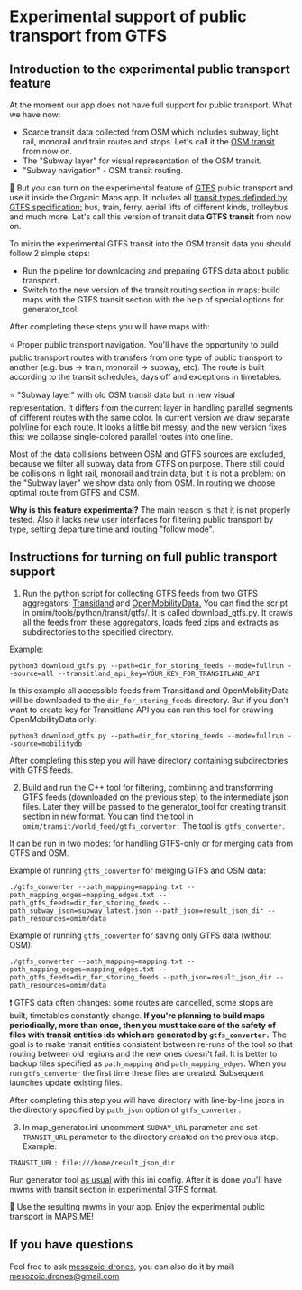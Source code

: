 # Experimental support of public transport from GTFS

## Introduction to the experimental public transport feature

At the moment our app does not have full support for public transport. What we have now:

- Scarce transit data collected from OSM which includes subway, light rail, monorail and train routes and stops. Let's call it the [OSM transit](SUBWAY_GENERATION.md) from now on.
- The "Subway layer" for visual representation of the OSM transit.
- "Subway navigation" - OSM transit routing.

:bus: But you can turn on the experimental feature of [GTFS](https://developers.google.com/transit/gtfs/reference) public transport and use it inside the Organic Maps app. It includes all [transit types definded by GTFS specification:](https://developers.google.com/transit/gtfs/reference/extended-route-types) bus, train, ferry, aerial lifts of different kinds, trolleybus and much more. Let's call this version of transit data **GTFS transit** from now on.

To mixin the experimental GTFS transit into the OSM transit data you should follow 2 simple steps:

- Run the pipeline for downloading and preparing GTFS data about public transport.
- Switch to the new version of the transit routing section in maps: build maps with the GTFS transit section with the help of special options for generator_tool.

After completing these steps you will have maps with:

:star: Proper public transport navigation. You'll have the opportunity to build public transport routes with transfers from one type of public transport to another (e.g. bus -> train, monorail -> subway, etc). The route is built according to the transit schedules, days off and exceptions in timetables.

:star: "Subway layer" with old OSM transit data but in new visual representation. It differs from the current layer in handling parallel segments of different routes with the same color. In current version we draw separate polyline for each route. It looks a little bit messy, and the new version fixes this: we collapse single-colored parallel routes into one line.

Most of the data collisions between OSM and GTFS sources are excluded, because we filter all subway data from GTFS on purpose. There still could be collisions in light rail, monorail and train data, but it is not a problem: on the "Subway layer" we show data only from OSM. In routing we choose optimal route from GTFS and OSM.

**Why is this feature experimental?** The main reason is that it is not properly tested. Also it lacks new user interfaces for filtering public transport by type, setting departure time and routing "follow mode".

## Instructions for turning on full public transport support

1. Run the python script for collecting GTFS feeds from two GTFS aggregators: [Transitland](https://www.transit.land/) and [OpenMobilityData.](http://transitfeeds.com/feeds) You can find the script in omim/tools/python/transit/gtfs/. It is called download_gtfs.py. It crawls all the feeds from these aggregators, loads feed zips and extracts as subdirectories to the specified directory.

Example:

```
python3 download_gtfs.py --path=dir_for_storing_feeds --mode=fullrun --source=all --transitland_api_key=YOUR_KEY_FOR_TRANSITLAND_API
```

In this example all accessible feeds from Transitland and OpenMobilityData will be downloaded to the `dir_for_storing_feeds` directory. But if you don't want to create key for Transitland API you can run this tool for crawling OpenMobilityData only:

```
python3 download_gtfs.py --path=dir_for_storing_feeds --mode=fullrun --source=mobilitydb
```

After completing this step you will have directory containing subdirectories with GTFS feeds.

2. Build and run the C++ tool for filtering, combining and transforming GTFS feeds (downloaded on the previous step) to the intermediate json files. Later they will be passed to the generator_tool for creating transit section in new format. You can find the tool in `omim/transit/world_feed/gtfs_converter.` The tool is` gtfs_converter.`

It can be run in two modes: for handling GTFS-only or for merging data from GTFS and OSM.

Example of running `gtfs_converter` for merging GTFS and OSM data:

```
./gtfs_converter --path_mapping=mapping.txt --path_mapping_edges=mapping_edges.txt --path_gtfs_feeds=dir_for_storing_feeds --path_subway_json=subway_latest.json --path_json=result_json_dir --path_resources=omim/data
```

Example of running `gtfs_converter` for saving only GTFS data (without OSM):

```
./gtfs_converter --path_mapping=mapping.txt --path_mapping_edges=mapping_edges.txt --path_gtfs_feeds=dir_for_storing_feeds --path_json=result_json_dir --path_resources=omim/data
```

:exclamation: GTFS data often changes: some routes are cancelled, some stops are built, timetables constantly change. **If you're planning to build maps periodically, more than once, then you must take care of the safety of files with transit entities ids which are generated by `gtfs_converter.`** The goal is to make transit entities consistent between re-runs of the tool so that routing between old regions and the new ones doesn't fail. It is better to backup files specified as `path_mapping` and `path_mapping_edges`. When you run `gtfs_converter` the first time these files are created. Subsequent launches update existing files.

After completing this step you will have directory with line-by-line jsons in the directory specified by `path_json` option of `gtfs_converter.`

3. In map_generator.ini uncomment `SUBWAY_URL` parameter and set `TRANSIT_URL` parameter to the directory created on the previous step. Example:

```
TRANSIT_URL: file:///home/result_json_dir
```

Run generator tool [as usual](../tools/python/maps_generator) with this ini config. After it is done you'll have mwms with transit section in experimental GTFS format.

:checkered_flag: Use the resulting mwms in your app. Enjoy the experimental public transport in MAPS.ME!

## If you have questions

Feel free to ask [mesozoic-drones](https://github.com/mesozoic-drones), you can also do it by mail: mesozoic.drones@gmail.com
